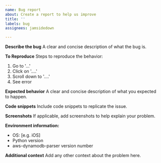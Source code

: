 ```yaml
---
name: Bug report
about: Create a report to help us improve
title: ''
labels: bug
assignees: jamsidedown

---
```


**Describe the bug**
A clear and concise description of what the bug is.

**To Reproduce**
Steps to reproduce the behavior:
1. Go to '...'
2. Click on '....'
3. Scroll down to '....'
4. See error

**Expected behavior**
A clear and concise description of what you expected to happen.

**Code snippets**
Include code snippets to replicate the issue.

**Screenshots**
If applicable, add screenshots to help explain your problem.

**Environment information:**
- OS: [e.g. iOS]
- Python version
- aws-dynamodb-parser version number

**Additional context**
Add any other context about the problem here.
